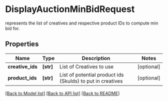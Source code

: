 # DisplayAuctionMinBidRequest

represents the list of creatives and respective product IDs to compute min bid for.

## Properties
Name | Type | Description | Notes
------------ | ------------- | ------------- | -------------
**creative_ids** | **[str]** | List of Creatives to use | [optional] 
**product_ids** | **[str]** | List of potential product ids (SkuIds) to put in creatives | [optional] 

[[Back to Model list]](../README.md#documentation-for-models) [[Back to API list]](../README.md#documentation-for-api-endpoints) [[Back to README]](../README.md)


